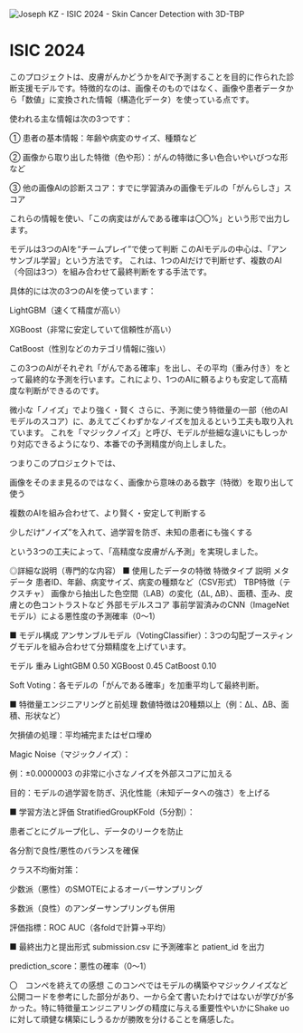 ![Joseph KZ - ISIC 2024 - Skin Cancer Detection with 3D-TBP](https://github.com/user-attachments/assets/aca05b7d-5998-4e4f-9236-e0301f97afd1)

# ISIC 2024

このプロジェクトは、皮膚がんかどうかをAIで予測することを目的に作られた診断支援モデルです。特徴的なのは、画像そのものではなく、画像や患者データから「数値」に変換された情報（構造化データ）を使っている点です。

使われる主な情報は次の3つです：

① 患者の基本情報：年齢や病変のサイズ、種類など

② 画像から取り出した特徴（色や形）：がんの特徴に多い色合いやいびつな形など

③ 他の画像AIの診断スコア：すでに学習済みの画像モデルの「がんらしさ」スコア

これらの情報を使い、「この病変はがんである確率は〇〇%」という形で出力します。

モデルは3つのAIを“チームプレイ”で使って判断
このAIモデルの中心は、「アンサンブル学習」という方法です。
これは、1つのAIだけで判断せず、複数のAI（今回は3つ）を組み合わせて最終判断をする手法です。

具体的には次の3つのAIを使っています：

LightGBM（速くて精度が高い）

XGBoost（非常に安定していて信頼性が高い）

CatBoost（性別などのカテゴリ情報に強い）

この3つのAIがそれぞれ「がんである確率」を出し、その平均（重み付き）をとって最終的な予測を行います。これにより、1つのAIに頼るよりも安定して高精度な判断ができるのです。

微小な「ノイズ」でより強く・賢く
さらに、予測に使う特徴量の一部（他のAIモデルのスコア）に、あえてごくわずかなノイズを加えるという工夫も取り入れています。
これを「マジックノイズ」と呼び、モデルが些細な違いにもしっかり対応できるようになり、本番での予測精度が向上しました。

つまりこのプロジェクトでは、

画像をそのまま見るのではなく、画像から意味のある数字（特徴）を取り出して使う

複数のAIを組み合わせて、より賢く・安定して判断する

少しだけ“ノイズ”を入れて、過学習を防ぎ、未知の患者にも強くする

という3つの工夫によって、「高精度な皮膚がん予測」を実現しました。

◎詳細な説明（専門的な内容）
■ 使用したデータの特徴
特徴タイプ	説明
メタデータ	患者ID、年齢、病変サイズ、病変の種類など（CSV形式）
TBP特徴（テクスチャ）	画像から抽出した色空間（LAB）の変化（ΔL, ΔB）、面積、歪み、皮膚との色コントラストなど
外部モデルスコア	事前学習済みのCNN（ImageNetモデル）による悪性度の予測確率（0〜1）

■ モデル構成
アンサンブルモデル（VotingClassifier）：3つの勾配ブースティングモデルを組み合わせて分類精度を上げています。

モデル	重み
LightGBM	0.50
XGBoost	0.45
CatBoost	0.10

Soft Voting：各モデルの「がんである確率」を加重平均して最終判断。

■ 特徴量エンジニアリングと前処理
数値特徴は20種類以上（例：ΔL、ΔB、面積、形状など）

欠損値の処理：平均補完またはゼロ埋め

Magic Noise（マジックノイズ）：

例：±0.0000003 の非常に小さなノイズを外部スコアに加える

目的：モデルの過学習を防ぎ、汎化性能（未知データへの強さ）を上げる

■ 学習方法と評価
StratifiedGroupKFold（5分割）：

患者ごとにグループ化し、データのリークを防止

各分割で良性/悪性のバランスを確保

クラス不均衡対策：

少数派（悪性）のSMOTEによるオーバーサンプリング

多数派（良性）のアンダーサンプリングも併用

評価指標：ROC AUC（各foldで計算→平均）

■ 最終出力と提出形式
submission.csv に予測確率と patient_id を出力

prediction_score：悪性の確率（0〜1）

〇　コンペを終えての感想
このコンペではモデルの構築やマジックノイズなど公開コードを参考にした部分があり、一から全て書いたわけではないが学びが多かった。特に特徴量エンジニアリングの精度に与える重要性やいかにShake uoに対して頑健な構築にしうるかが勝敗を分けることを痛感した。
